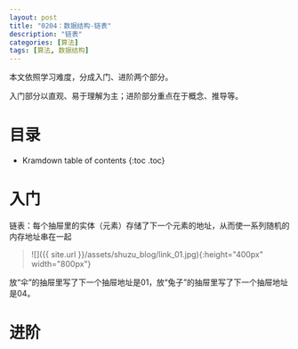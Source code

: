 ```yaml
---
layout: post
title: "0204：数据结构-链表"
description: "链表"
categories: [算法]
tags: [算法, 数据结构]
---
```


本文依照学习难度，分成入门、进阶两个部分。

入门部分以直观、易于理解为主；进阶部分重点在于概念、推导等。

# 目录

* Kramdown table of contents
{:toc .toc}

# 入门 

链表：每个抽屉里的实体（元素）存储了下一个元素的地址，从而使一系列随机的内存地址串在一起

> ![]({{ site.url }}/assets/shuzu_blog/link_01.jpg){:height="400px" width="800px"}

放“伞”的抽屉里写了下一个抽屉地址是01，放“兔子”的抽屉里写了下一个抽屉地址是04。


# 进阶 

[^1]: 参考文献.
[1] 算法图解 Aditya Bhargava (作者) 袁国忠 (译者)